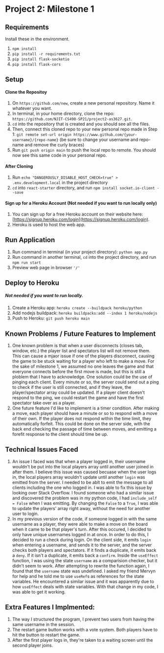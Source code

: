 # Project 2: Milestone 1

## Requirements
Install these in the environment.
1. `npm install`
2. `pip install -r requirements.txt`
3. `pip install flask-socketio`
4. `pip install flask-cors`

## Setup
#### Clone the Repositoy
1. On `https://github.com/new`, create a new personal repository. Name it whatever you want.
2. In terminal, in your home directory, clone the repo: `https://github.com/NJIT-CS490-SP21/project2-as3627.git`.
3. `cd` into the repository that is created and you should see all the files.
4. Then, connect this cloned repo to your new personal repo made in Step 1: `git remote set-url origin https://www.github.com/{your-username}/{repo-name}` 
(be sure to change your username and repo-name and remove the curly braces)
5. Run `git push origin main` to push the local repo to remote. You should now see this same code in your personal repo.

#### After Cloning
1. Run `echo "DANGEROUSLY_DISABLE_HOST_CHECK=true" > .env.development.local` in the project directory
2. `cd` into `react-starter` directory, and run `npm install socket.io-client --save`

#### Sign up for a Heroku Account (Not needed if you want to run locally only)
1. You can sign up for a free Heroku account on their website here: [https://signup.heroku.com/login](https://signup.heroku.com/login).
2. Heroku is used to host the web app.

## Run Application
1. Run command in terminal (in your project directory): `python app.py`
2. Run command in another terminal, `cd` into the project directory, and run `npm run start`
3. Preview web page in browser `'/'`

## Deploy to Heroku
##### Not needed if you want to run locally.
1. Create a Heroku app: `heroku create --buildpack heroku/python`
2. Add nodejs buildpack: `heroku buildpacks:add --index 1 heroku/nodejs`
3. Push to Heroku: `git push heroku main`


## Known Problems / Future Features to Implement
1. One known problem is that when a user disconnects (closes tab, window, etc.) the player list and 
spectators list will not remove them. This can cause a mjaor issue if one of the players disconnect,
causing the game to be stuck waiting for a player who left to make a move. For the sake of milestone 1, we
assumed no one leaves the game and that everyone connects before the first move is made, but this is still
a ploblem that I have to acknowledge. One solution could be the use of pinging each client. Every minute or so,
the server could send out a ping to check if the user is still connected, and if they leave, the player/spectator array 
could be updated. If a player client doesn't respond to the ping, we could restart the game and have the first spectator 
take over as a player. 
2. One future feature I'd like to implement is a timer condition. After making a move, each player should have a minute or so to 
respond with a move of their own. If the player does not respond within the time limit, they automatically forfeit. This could be done
on the server side, with the back end checking the passage of time between moves, and emitting a forefit response to the client 
should time be up.

## Technical Issues Faced
1. An issue I faced was that when a player logged in, their username wouldn't be put into the local players array until another user joined in after them.
I believe this issue was caused becuase when the user logs in, the local players array wouldn't update until another `login` was emitted from the server.
I needed to be ablt to emit the message to all clients including the one who logged in. I was able to fix this issue by looking over Stack Overflow. I found 
someone who had a similar issue and discovered the problem was in my python code, I had `include_self = False` when I was emitting. By changing the `False` to 
a `True`, I was able to update the players' array right away, without the need for another user to login.
2. In my previous version of the code, if someone logged in with the same username as a player, they were able to make a move on the board
when it came to be that player's turn. After this occured, I decided to only have unique usernames logged in at once. In order to do this, I 
decided to run a check during login. On the client side, it emits `login` when entering a username, and sends it
to the server, and the server checks both players and spectators. If it finds a duplicate, it emits back a `deny`. If it isn't a duplicate,
it emits back a `confirm`. Inside the `useEffect` function, I was using the state `username` as a comparision checker, but it didn't seem to work.
After attempting to rewrite the function again, I found that the `username` state was undefined. I asked my friend Mervyn for help and he told me 
to use `useRef`s as references for the state variables. He encountered a similar issue and it was apparently due to how `useEffect` deals with state variables.
With that change in my code, I was able to get it working.


## Extra Features I Implmented:
1. The way I structured the program, I prevent two users from having the same username in the session. 
2. The restart game button works with a vote system. Both players have to hit the button to restart the game.
3. After the first player logs in, they're taken to a waiting screen until the second player joins.